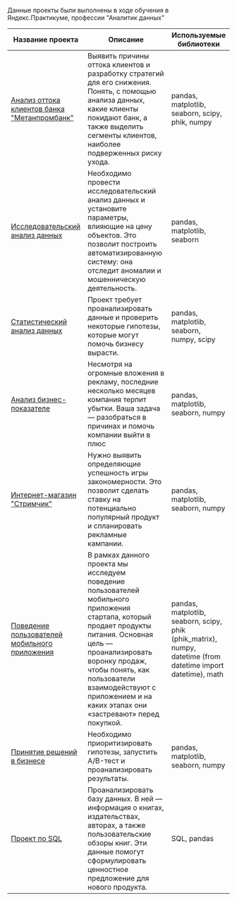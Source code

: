 Данные проекты были выполнены в ходе обучения в Яндекс.Практикуме, профессии "Аналитик данных"

| Название проекта    | Описание | Используемые библиотеки |
|----------|---------|-------------|
|[Анализ оттока клиентов банка "Метанпромбанк"](https://github.com/SergeyTsedrik/YandexPracticum/tree/main/Выпускной%20проект)|Выявить причины оттока клиентов и разработку стратегий для его снижения. Понять, с помощью анализа данных, какие клиенты покидают банк, а также выделить сегменты клиентов, наиболее подверженных риску ухода.| pandas, matplotlib, seaborn, scipy, phik, numpy|
| [Исследовательский анализ данныx](https://github.com/SergeyTsedrik/YandexPracticum/tree/main/Исследовательский%20анализ%20данных)| Необходимо провести исследовательский анализ данных и установите параметры, влияющие на цену объектов. Это позволит построить автоматизированную систему: она отследит аномалии и мошенническую деятельность. | pandas, matplotlib, seaborn|
|[Статистический анализ данных](https://github.com/SergeyTsedrik/YandexPracticum/tree/main/Статистический%20анализ%20данных)|Проект требует проанализировать данные и проверить некоторые гипотезы, которые могут помочь бизнесу вырасти.| pandas, matplotlib, seaborn, numpy, scipy|
|[Анализ бизнес-показателе](https://github.com/SergeyTsedrik/YandexPracticum/tree/main/Анализ%20бизнес-показателей)|Несмотря на огромные вложения в рекламу, последние несколько месяцев компания терпит убытки. Ваша задача — разобраться в причинах и помочь компании выйти в плюс| pandas, matplotlib, seaborn, numpy|
|[Интернет-магазин "Стримчик"](https://github.com/SergeyTsedrik/YandexPracticum/tree/main/Интернет-магазин%20%22Стримчик%22)|Нужно выявить определяющие успешность игры закономерности. Это позволит сделать ставку на потенциально популярный продукт и спланировать рекламные кампании.|pandas, matplotlib, seaborn, numpy|
|[Поведение пользователей мобильного приложения](https://github.com/SergeyTsedrik/YandexPracticum/tree/main/Поведение%20пользователей%20мобильного%20приложения)| В рамках данного проекта мы исследуем поведение пользователей мобильного приложения стартапа, который продает продукты питания. Основная цель — проанализировать воронку продаж, чтобы понять, как пользователи взаимодействуют с приложением и на каких этапах они «застревают» перед покупкой.| pandas, matplotlib, seaborn, scipy, phik (phik_matrix), numpy, datetime (from datetime import datetime), math
|[Принятие решений в бизнесе](https://github.com/SergeyTsedrik/YandexPracticum/tree/main/Принятие%20решений%20в%20бизнесе)| Необходимо приоритизировать гипотезы, запустить A/B-тест и проанализировать результаты.| pandas, matplotlib, seaborn, numpy|
|[Проект по SQL](https://github.com/SergeyTsedrik/YandexPracticum/tree/main/Проект%20по%20SQL)| Проанализировать базу данных. В ней — информация о книгах, издательствах, авторах, а также пользовательские обзоры книг. Эти данные помогут сформулировать ценностное предложение для нового продукта.| SQL, pandas|


